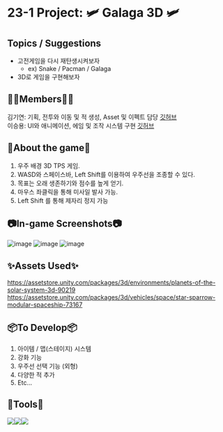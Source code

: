 # 23-1 Project: 🛩️ Galaga 3D 🛩️

## Topics / Suggestions
- 고전게임을 다시 재탄생시켜보자
  - ex) Snake / Pacman / Galaga
- 3D로 게임을 구현해보자

## 🧑‍💻Members🧑‍💻
김기연: 기획, 전투와 이동 및 적 생성, Asset 및 이펙트 담당 <a href ="https://github.com/kiyounkim"> 깃허브 </a><br>
이승용: UI와 애니메이션, 에임 및 조작 시스템 구현 <a href ="https://github.com/dtd1232"> 깃허브 </a>

## 🔎About the game🔎
1. 우주 배경 3D TPS 게임. 
2. WASD와 스페이스바, Left Shift를 이용하여 우주선을 조종할 수 있다.
3. 목표는 오래 생존하기와 점수를 높게 얻기.
4. 마우스 좌클릭을 통해 미사일 발사 가능.
5. Left Shift 를 통해 제자리 정지 가능

## 📷In-game Screenshots📷
![image](https://github.com/kiyounkim/23-1Project/assets/112357059/19cc2927-fc92-49b7-8a53-947bdc2bf982)
![image](https://github.com/kiyounkim/23-1Project/assets/112357059/c66864ce-fd95-4285-9b9f-9900b1af0323)
![image](https://github.com/kiyounkim/23-1Project/assets/112357059/da854750-56c7-487d-8f9d-3effb4067bc8)

## ✨Assets Used✨
https://assetstore.unity.com/packages/3d/environments/planets-of-the-solar-system-3d-90219
https://assetstore.unity.com/packages/3d/vehicles/space/star-sparrow-modular-spaceship-73167

## 📦To Develop📦
1. 아이템 / 맵(스테이지) 시스템
2. 강화 기능
3. 우주선 선택 기능 (외형)
4. 다양한 적 추가
5. Etc...

## 🔧Tools🔧
<img src="https://img.shields.io/badge/Unity-000000?style=for-the-badge&logo=unity&logoColor=white"><img src="https://img.shields.io/badge/vscode-007ACC?style=for-the-badge&logo=visualstudiocode&logoColor=white"><img src="https://img.shields.io/badge/Github-181717?style=for-the-badge&logo=github&logoColor=white">
